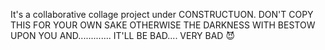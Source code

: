 It's a collaborative collage project under CONSTRUCTUON.
DON'T COPY THIS FOR YOUR OWN SAKE 
OTHERWISE THE DARKNESS WITH BESTOW UPON YOU
AND.............
IT'LL BE BAD.... VERY BAD 😈
